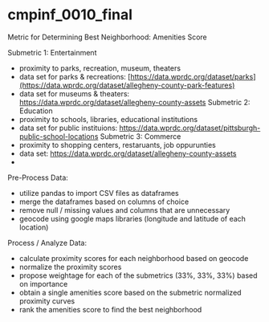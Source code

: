 # cmpinf_0010_final


Metric for Determining Best Neighborhood: Amenities Score

Submetric 1: Entertainment 
  - proximity to parks, recreation, museum, theaters
  - data set for parks & recreations: [https://data.wprdc.org/dataset/parks](https://data.wprdc.org/dataset/allegheny-county-park-features)
  - data set for museums & theaters: https://data.wprdc.org/dataset/allegheny-county-assets 
Submetric 2: Education
  - proximity to schools, libraries, educational institutions
  - data set for public instituions: https://data.wprdc.org/dataset/pittsburgh-public-school-locations
Submetric 3: Commerce
  - proximity to shopping centers, restaruants, job oppurunties
  - data set: https://data.wprdc.org/dataset/allegheny-county-assets
  - 

Pre-Process Data: 
- utilize pandas to import CSV files as dataframes 
- merge the dataframes based on columns of choice 
- remove null / missing values and columns that are unnecessary 
- geocode using google maps libraries (longitude and latitude of each location)


Process / Analyze Data:
- calculate proximity scores for each neighborhood based on geocode 
- normalize the proximity scores 
- propose weightage for each of the submetrics (33%, 33%, 33%) based on importance 
- obtain a single amenities score based on the submetric normalized proximity curves 
- rank the amenities score to find the best neighborhood 



